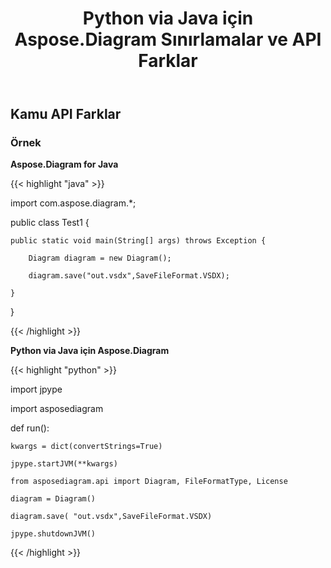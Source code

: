﻿---
title: Python via Java için Aspose.Diagram Sınırlamalar ve API Farklar
type: docs
weight: 20
url: /tr/java/aspose-diagram-for-python-via-java-limitations-and-api-differences/
---
## **Kamu API Farklar**
### **Örnek**
**Aspose.Diagram for Java**

{{< highlight "java" >}}

 import com.aspose.diagram.*;

public class Test1 {

	public static void main(String[] args) throws Exception {

		Diagram diagram = new Diagram();

		diagram.save("out.vsdx",SaveFileFormat.VSDX);

	}

}

{{< /highlight >}}



**Python via Java için Aspose.Diagram**

{{< highlight "python" >}}

 import jpype

import asposediagram


def run():

    kwargs = dict(convertStrings=True)

    jpype.startJVM(**kwargs)

    from asposediagram.api import Diagram, FileFormatType, License

    diagram = Diagram()
    
    diagram.save( "out.vsdx",SaveFileFormat.VSDX)

    jpype.shutdownJVM()

{{< /highlight >}}
